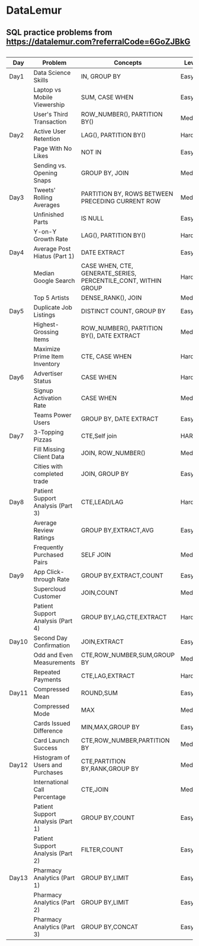 # DataLemur
## SQL practice problems from https://datalemur.com?referralCode=6GoZJBkG
##
|Day|Problem|Concepts|Level|Link|
|---|-------|--------|-----|----|
|Day1|Data Science Skills|IN, GROUP BY|Easy|https://datalemur.com/questions/matching-skills|
||Laptop vs Mobile Viewership|SUM, CASE WHEN|Easy|https://datalemur.com/questions/laptop-mobile-viewership|
||User's Third Transaction|ROW_NUMBER(), PARTITION BY()|Medium|https://datalemur.com/questions/sql-third-transaction|
|Day2|Active User Retention|LAG(), PARTITION BY()|Hard|https://datalemur.com/questions/user-retention|
||Page With No Likes|NOT IN|Easy|https://datalemur.com/questions/sql-page-with-no-likes|
||Sending vs. Opening Snaps|GROUP BY, JOIN|Medium|https://datalemur.com/questions/time-spent-snaps|
|Day3|Tweets' Rolling Averages|PARTITION BY, ROWS BETWEEN PRECEDING CURRENT ROW|Medium|https://datalemur.com/questions/rolling-average-tweets|
||Unfinished Parts|IS NULL|Easy|https://datalemur.com/questions/tesla-unfinished-parts|
||Y-on-Y Growth Rate|LAG(), PARTITION BY()|Hard|https://datalemur.com/questions/yoy-growth-rate|
|Day4|Average Post Hiatus (Part 1)|DATE EXTRACT|Easy|https://datalemur.com/questions/sql-average-post-hiatus-1|
||Median Google Search|CASE WHEN, CTE, GENERATE_SERIES, PERCENTILE_CONT, WITHIN GROUP|Hard|https://datalemur.com/questions/median-search-freq|
||Top 5 Artists|DENSE_RANK(), JOIN|Medium|https://datalemur.com/questions/top-fans-rank|
|Day5|Duplicate Job Listings|DISTINCT COUNT, GROUP BY|Easy|https://datalemur.com/questions/duplicate-job-listings|
||Highest-Grossing Items|ROW_NUMBER(), PARTITION BY(), DATE EXTRACT|Medium|https://datalemur.com/questions/sql-highest-grossing|
||Maximize Prime Item Inventory|CTE, CASE WHEN|Hard|https://datalemur.com/questions/prime-warehouse-storage|
|Day6|Advertiser Status|CASE WHEN|Hard|https://datalemur.com/questions/updated-status|
||Signup Activation Rate|CASE WHEN|Medium|https://datalemur.com/questions/signup-confirmation-rate|
||Teams Power Users|GROUP BY, DATE EXTRACT|Easy|https://datalemur.com/questions/teams-power-users|
|Day7|3-Topping Pizzas|CTE,Self join|HARD|https://datalemur.com/questions/pizzas-topping-cost|
||Fill Missing Client Data|JOIN, ROW_NUMBER()|Medium|https://datalemur.com/questions/fill-missing-product|
||Cities with completed trade|JOIN, GROUP BY|Easy|https://datalemur.com/questions/completed-trades|
|Day8|Patient Support Analysis (Part 3)|CTE,LEAD/LAG|Hard|https://datalemur.com/questions/patient-call-history|
||Average Review Ratings|GROUP BY,EXTRACT,AVG|Easy|https://datalemur.com/questions/sql-avg-review-ratings|
||Frequently Purchased Pairs|SELF JOIN|Medium|https://datalemur.com/questions/frequently-purchased-pairs|
|Day9|App Click-through Rate|GROUP BY,EXTRACT,COUNT|Easy|https://datalemur.com/questions/click-through-rate|
||Supercloud Customer|JOIN,COUNT|Medium|https://datalemur.com/questions/supercloud-customer|
||Patient Support Analysis (Part 4)|GROUP BY,LAG,CTE,EXTRACT|Hard|https://datalemur.com/questions/long-calls-growth|
|Day10|Second Day Confirmation|JOIN,EXTRACT|Easy|https://datalemur.com/questions/second-day-confirmation|
||Odd and Even Measurements|CTE,ROW_NUMBER,SUM,GROUP BY|Medium|https://datalemur.com/questions/odd-even-measurements|
||Repeated Payments|CTE,LAG,EXTRACT|Hard|https://datalemur.com/questions/repeated-payments|
|Day11|Compressed Mean|ROUND,SUM|Easy|https://datalemur.com/questions/alibaba-compressed-mean|
||Compressed Mode|MAX|Medium|https://datalemur.com/questions/alibaba-compressed-mode|
||Cards Issued Difference|MIN,MAX,GROUP BY|Easy|https://datalemur.com/questions/cards-issued-difference|
||Card Launch Success|CTE,ROW_NUMBER,PARTITION BY|Medium|https://datalemur.com/questions/card-launch-success|
|Day12|Histogram of Users and Purchases|CTE,PARTITION BY,RANK,GROUP BY|Medium|https://datalemur.com/questions/histogram-users-purchase|
||International Call Percentage|CTE,JOIN|Medium|https://datalemur.com/questions/international-call-percentage|
||Patient Support Analysis (Part 1)|GROUP BY,COUNT|Easy|https://datalemur.com/questions/frequent-callers|
||Patient Support Analysis (Part 2)|FILTER,COUNT|Easy|https://datalemur.com/questions/uncategorized-calls-percentage|
|Day13|Pharmacy Analytics (Part 1)|GROUP BY,LIMIT|Easy|https://datalemur.com/questions/top-profitable-drugs|
||Pharmacy Analytics (Part 2)|GROUP BY,LIMIT|Easy|https://datalemur.com/questions/non-profitable-drugs|
||Pharmacy Analytics (Part 3)|GROUP BY,CONCAT|Easy|https://datalemur.com/questions/total-drugs-sales|

